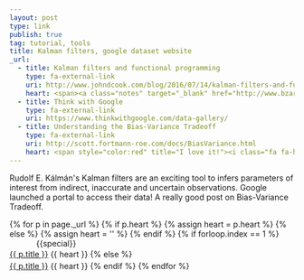 ```yaml
---
layout: post
type: link
publish: true
tag: tutorial, tools
title: Kalman filters, google dataset website
_url:
  - title: Kalman filters and functional programming
    type: fa-external-link
    uri: http://www.johndcook.com/blog/2016/07/14/kalman-filters-and-functional-programming
    heart: <span><a class="notes" target="_blank" href="http://www.bzarg.com/p/how-a-kalman-filter-works-in-pictures/">$notes_1$</a></span>
  - title: Think with Google
    type: fa-external-link
    uri: https://www.thinkwithgoogle.com/data-gallery/
  - title: Understanding the Bias-Variance Tradeoff
    type: fa-external-link
    uri: http://scott.fortmann-roe.com/docs/BiasVariance.html
    heart: <span style="color:red" title="I love it!"><i class="fa fa-heart" aria-hidden="true"></i></span>
---
```

Rudolf E. Kálmán's Kalman filters are an exciting tool to infers parameters of interest from indirect, inaccurate and uncertain observations. Google launched a portal to access their data! A really good post on Bias-Variance Tradeoff.

{% for p in page._url %}
{% if p.heart %}
{% assign heart = p.heart %}
{% else %}
{% assign heart = '' %}
{% endif %}
{% if forloop.index == 1 %}
<span class="date" title="{{specialtitle}}" style="color:#{{specialcolor}}">&nbsp;&nbsp;&nbsp;&nbsp;&nbsp;&nbsp;&nbsp;&nbsp;&nbsp;&nbsp;&nbsp;</span> {{special}}<br/> <a href="{{ p.uri }}" target="_blank" style="line-height:1.5">{{ p.title }}</a> <i class="fa {{ p.type }}" aria-hidden="true"></i> {{ heart }}
{% else %}
<span class="date">&nbsp;&nbsp;&nbsp;&nbsp;&nbsp;&nbsp;&nbsp;&nbsp;&nbsp;&nbsp;&nbsp;</span> <br/> <a href="{{ p.uri }}" target="_blank" style="line-height:1.5">{{ p.title }}</a> <i class="fa {{ p.type }}" aria-hidden="true"></i> {{ heart }}
{% endif %}
{% endfor %}

